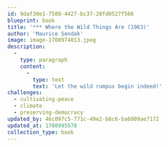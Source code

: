 ```yaml
---
id: 9daf30e1-7588-4427-bc37-28fd0527f566
blueprint: book
title: '*** Where the Wild Things Are (1963)'
author: 'Maurice Sendak'
image: image-1708974013.jpeg
description:
  -
    type: paragraph
    content:
      -
        type: text
        text: 'Let the wild rumpus begin indeed!'
challenges:
  - cultivating-peace
  - climate
  - preserving-democracy
updated_by: 46c097c5-771c-49e2-b8c6-ba6009ae7172
updated_at: 1708995578
collection_type: book
---
```

